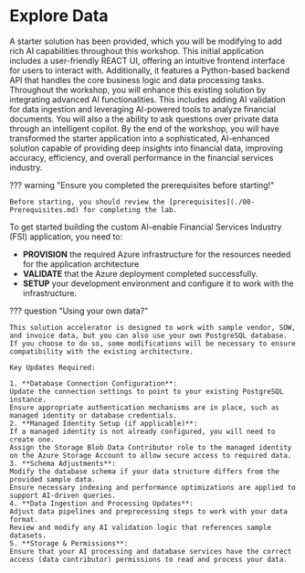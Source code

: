# Explore Data

A starter solution has been provided, which you will be modifying to add rich AI capabilities throughout this workshop. This initial application includes a user-friendly REACT UI, offering an intuitive frontend interface for users to interact with. Additionally, it features a Python-based backend API that handles the core business logic and data processing tasks. Throughout the workshop, you will enhance this existing solution by integrating advanced AI functionalities. This includes adding AI validation for data ingestion and leveraging AI-powered tools to analyze financial documents. You will also a the ability to ask questions over private data through an intelligent copilot. By the end of the workshop, you will have transformed the starter application into a sophisticated, AI-enhanced solution capable of providing deep insights into financial data, improving accuracy, efficiency, and overall performance in the financial services industry.

??? warning "Ensure you completed the prerequisites before starting!"

    Before starting, you should review the [prerequisites](./00-Prerequisites.md) for completing the lab.

To get started building the custom AI-enable Financial Services Industry (FSI) application, you need to:

- **PROVISION** the required Azure infrastructure for the resources needed for the application architecture
- **VALIDATE** that the Azure deployment completed successfully.
- **SETUP** your development environment and configure it to work with the infrastructure.

??? question "Using your own data?"

    This solution accelerator is designed to work with sample vendor, SOW, and invoice data, but you can also use your own PostgreSQL database. If you choose to do so, some modifications will be necessary to ensure compatibility with the existing architecture.

    Key Updates Required:

    1. **Database Connection Configuration**:
    Update the connection settings to point to your existing PostgreSQL instance.
    Ensure appropriate authentication mechanisms are in place, such as managed identity or database credentials.
    2. **Managed Identity Setup (if applicable)**:
    If a managed identity is not already configured, you will need to create one.
    Assign the Storage Blob Data Contributor role to the managed identity on the Azure Storage Account to allow secure access to required data.
    3. **Schema Adjustments**:
    Modify the database schema if your data structure differs from the provided sample data.
    Ensure necessary indexing and performance optimizations are applied to support AI-driven queries.
    4. **Data Ingestion and Processing Updates**:
    Adjust data pipelines and preprocessing steps to work with your data format.
    Review and modify any AI validation logic that references sample datasets.
    5. **Storage & Permissions**:
    Ensure that your AI processing and database services have the correct access (data contributor) permissions to read and process your data.
